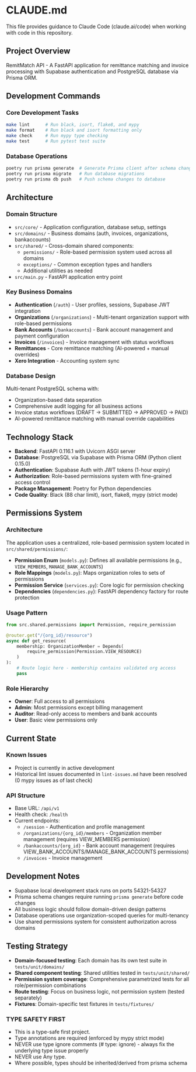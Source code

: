 # CLAUDE.md

This file provides guidance to Claude Code (claude.ai/code) when working with code in this repository.

## Project Overview

RemitMatch API - A FastAPI application for remittance matching and invoice processing with Supabase authentication and PostgreSQL database via Prisma ORM.

## Development Commands

### Core Development Tasks
```bash
make lint      # Run black, isort, flake8, and mypy
make format    # Run black and isort formatting only  
make check     # Run mypy type checking
make test      # Run pytest test suite
```

### Database Operations
```bash
poetry run prisma generate  # Generate Prisma client after schema changes
poetry run prisma migrate   # Run database migrations
poetry run prisma db push   # Push schema changes to database
```

## Architecture

### Domain Structure
- `src/core/` - Application configuration, database setup, settings
- `src/domains/` - Business domains (auth, invoices, organizations, bankaccounts)
- `src/shared/` - Cross-domain shared components:
  - `permissions/` - Role-based permission system used across all domains
  - `exceptions/` - Common exception types and handlers
  - Additional utilities as needed
- `src/main.py` - FastAPI application entry point

### Key Business Domains
- **Authentication** (`/auth`) - User profiles, sessions, Supabase JWT integration
- **Organizations** (`/organizations`) - Multi-tenant organization support with role-based permissions
- **Bank Accounts** (`/bankaccounts`) - Bank account management and payment configuration
- **Invoices** (`/invoices`) - Invoice management with status workflows
- **Remittances** - Core remittance matching (AI-powered + manual overrides)
- **Xero Integration** - Accounting system sync

### Database Design
Multi-tenant PostgreSQL schema with:
- Organization-based data separation
- Comprehensive audit logging for all business actions
- Invoice status workflows (DRAFT → SUBMITTED → APPROVED → PAID)
- AI-powered remittance matching with manual override capabilities

## Technology Stack

- **Backend**: FastAPI 0.116.1 with Uvicorn ASGI server
- **Database**: PostgreSQL via Supabase with Prisma ORM (Python client 0.15.0)
- **Authentication**: Supabase Auth with JWT tokens (1-hour expiry)
- **Authorization**: Role-based permissions system with fine-grained access control
- **Package Management**: Poetry for Python dependencies
- **Code Quality**: Black (88 char limit), isort, flake8, mypy (strict mode)

## Permissions System

### Architecture
The application uses a centralized, role-based permission system located in `src/shared/permissions/`:

- **Permission Enum** (`models.py`): Defines all available permissions (e.g., `VIEW_MEMBERS`, `MANAGE_BANK_ACCOUNTS`)
- **Role Mappings** (`models.py`): Maps organization roles to sets of permissions
- **Permission Service** (`services.py`): Core logic for permission checking
- **Dependencies** (`dependencies.py`): FastAPI dependency factory for route protection

### Usage Pattern
```python
from src.shared.permissions import Permission, require_permission

@router.get("/{org_id}/resource")
async def get_resource(
    membership: OrganizationMember = Depends(
        require_permission(Permission.VIEW_RESOURCE)
    )
):
    # Route logic here - membership contains validated org access
    pass
```

### Role Hierarchy
- **Owner**: Full access to all permissions
- **Admin**: Most permissions except billing management
- **Auditor**: Read-only access to members and bank accounts
- **User**: Basic view permissions only

## Current State

### Known Issues
- Project is currently in active development
- Historical lint issues documented in `lint-issues.md` have been resolved (0 mypy issues as of last check)

### API Structure
- Base URL: `/api/v1`
- Health check: `/health`
- Current endpoints:
  - `/session` - Authentication and profile management
  - `/organizations/{org_id}/members` - Organization member management (requires VIEW_MEMBERS permission)
  - `/bankaccounts/{org_id}` - Bank account management (requires VIEW_BANK_ACCOUNTS/MANAGE_BANK_ACCOUNTS permissions)
  - `/invoices` - Invoice management

## Development Notes

- Supabase local development stack runs on ports 54321-54327
- Prisma schema changes require running `prisma generate` before code changes
- All business logic should follow domain-driven design patterns
- Database operations use organization-scoped queries for multi-tenancy
- Use shared permissions system for consistent authorization across domains

## Testing Strategy

- **Domain-focused testing**: Each domain has its own test suite in `tests/unit/domains/`
- **Shared component testing**: Shared utilities tested in `tests/unit/shared/`
- **Permission system coverage**: Comprehensive parametrized tests for all role/permission combinations
- **Route testing**: Focus on business logic, not permission system (tested separately)
- **Fixtures**: Domain-specific test fixtures in `tests/fixtures/`

### TYPE SAFETY FIRST ###
- This is a type-safe first project.
- Type annotations are required (enforced by mypy strict mode)
- NEVER use type ignore comments (# type: ignore) - always fix the underlying type issue properly
- NEVER use Any type.
- Where possible, types should be inherited/derived from prisma schema
